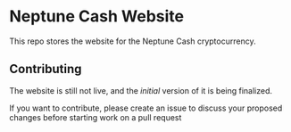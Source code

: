 # Neptune Cash Website

This repo stores the website for the Neptune Cash cryptocurrency.

## Contributing
The website is still not live, and the *initial* version of it is being finalized.

If you want to contribute, please create an issue to discuss your proposed changes before starting work on a pull request
